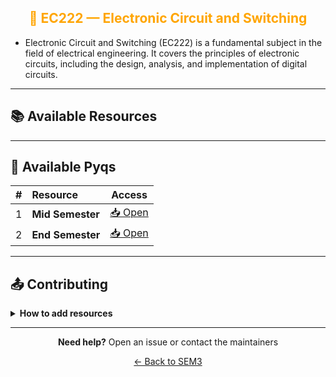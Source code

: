<div align = "center" style="color:orange">

## 🔌 EC222 — Electronic Circuit and Switching

</div>

- Electronic Circuit and Switching (EC222) is a fundamental subject in the field of electrical engineering. It covers the principles of electronic circuits, including the design, analysis, and implementation of digital circuits.

<div align = "center">

</div>

---

## 📚 Available Resources

<div align="center">

<PDFViewer :resources="[
  { name: 'Syllabus', fileId: '1t3vTkikrRGMes3DhQXW9fC55CiNwqGiX' },
  { name: 'Morris Mano : 5th Edition', fileId: '1ocpVh1eU-ykyjprTmyS6VYts6YhYwj4w' },
  { name: 'Logic Family (RTL, DTL)', fileId: '1jsuUtFYENiwiQa11WgG_TR9j0JFAgw37' },
  { name: 'Karnaugh Maps', fileId: '1YOuiuO4RymGKUgTB-ByDAklfpN9zBObA' },
  { name: 'Fundamentals of Boolean Algebra & Switching Function', fileId: '1srscU74vxXvJHKmMmRfemTm94yZmnvzN' },
  { name: 'Minimum SOP & POS Representations', fileId: '1dWcazAuX2K5s4kRkrAQ-7S7WMLeEB6zK' },
  { name: 'Quine-McCluskey Method', fileId: '1i0HlYVZTzMGyQkmTENeS9LDJ-HR6O9o6' },
  { name: 'Sequential Circuits', fileId: '1kkoexrNi8POdCLTo5DSoZ0mJSjN-SIu6' },
  { name: 'Flip Flop Conversion', fileId: '17Pwr4yz5JnDuSHfDMpXvLTWxxeQbjgl6' },
  { name: 'Master-Slave JK Flip Flop', fileId: '1ukj5IKwN7t6RjyEbXK18FaGMlCxpjX36' },
  { name: 'Asynchronous Counters', fileId: '15JUZmp3C0KwlJAJTeQENPAvw8yDtrYzL' },
  { name: 'Synchronous Counters', fileId: '1r98lz6xnGKLU5Jy7l8XX0gA2AujmxBzn' },
  { name: 'Mod Counters', fileId: '1tPr5ZUUiNSTtprlRYqO7CiYr8lYZT7h0' },
  { name: 'State Minimization', fileId: '19Elp1rZMgz4rIptrrAIi11Rfgz-SZEau' },
  { name: 'Assignment 1', fileId: '1gJ-9MKPnbs22gLXj4mLcQDPVtDM4vLt8' }
]" />

</div>

---

## 📑 Available Pyqs

<div align="center">

|  #  | Resource         |             Access             |
| :-: | :--------------- | :----------------------------: |
|  1  | **Mid Semester** | [📥 Open](./PYQ/Mid-Semester/) |
|  2  | **End Semester** | [📥 Open](./PYQ/End-Semester/) |

</div>

---

## 📤 Contributing

<details>
<summary><b>How to add resources</b></summary>

### Option A: Upload PDFs

```
CE102/
├── CE102_Mid_2024.pdf
├── CE102_End_2023.pdf
└── CE102_Notes_TopicX.pdf
```

### Option B: Add Drive Links (Recommended)

Add your Google Drive share link to the table above following the existing format.

**📝 Naming Convention**

- For exams: `CE102_Mid_YYYY.pdf` or `CE102_End_YYYY.pdf`
- For notes: `CE102_Lecture#_Topic.pdf`
- For assignments: `CE102_Assignment#_YYYY.pdf`

> 💡 **Important:** Only add files you have permission to share

</details>

---

<div align="center">

**Need help?** Open an issue or contact the maintainers

[← Back to SEM3](../)

</div>
